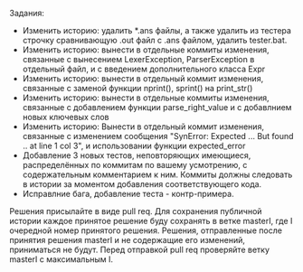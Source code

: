 Задания:

* Изменить историю: удалить *.ans файлы, а также удалить из тестера строчку сравнивающую .out файл с .ans файлом, удалить tester.bat.
* Изменить историю: вынести в отдельные коммиты изменения, связанные с вынесением LexerException, ParserException в отдельный файл, и с введением дополнительного класса Expr
* Изменить историю: вынести в отдельный коммит изменения, связанные с заменой функции nprint(), sprint() на print_str()
* Изменить историю: вынести в отдельные коммиты изменения, связанные с добавлением функции parse\_right\_value и с добавлнием новых ключевых слов
* Изменить историю: Вынести в отдельный коммит изменения, связанные с изменением сообщения "SynError: Expected ... But found .. at line 1 col 3", и использовании функции expected_error
* Добавление 3 новых тестов, неповторяющих имеющиеся, распределённых по коммитам по вашему усмотрению, с содержательным комментарием к ним. Коммиты должны следовать в истории за моментом добавления соответствующего кода.
* Исправлние бага, добавление теста - контр-примера.

Решения присылайте в виде pull req. Для сохранения публичной истории каждое принятое решение буду сохранять в ветке masterI, где I очередной номер принятого решения. Решения, отправленные после принятия решения masterI и не содержащие его изменений, приниматься не будут. Перед отправкой pull req проверяйте ветку masterI с максимальным I.
